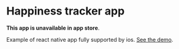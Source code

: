 # Happiness tracker app
**This app is unavailable in app store**.

Example of react native app fully supported by ios. [See the demo](https://www.youtube.com/embed/adN2BipCr-o).
